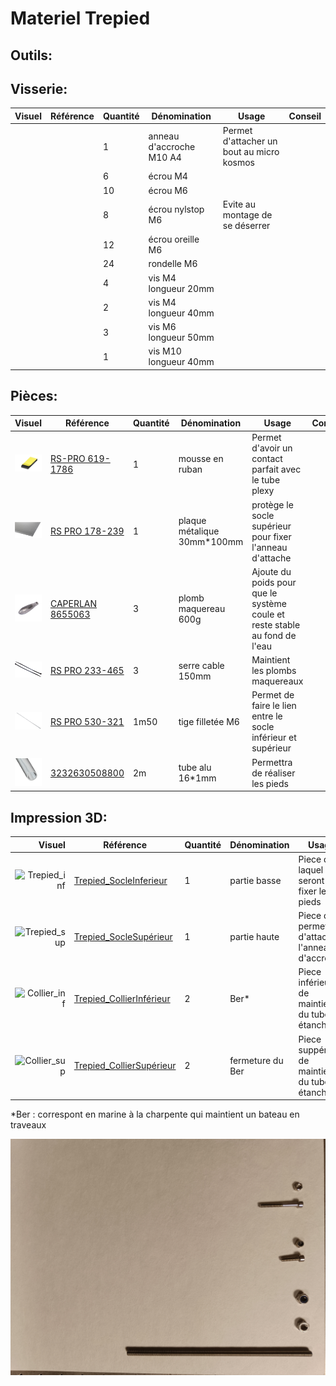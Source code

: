 # Materiel Trepied
## Outils:

## Visserie:
| Visuel | Référence | Quantité | Dénomination | Usage | Conseil |
|-------:|-----------|----------|--------------------------|-----------------------------------------|----------|
|        |           |         1| anneau d'accroche M10 A4 |Permet d'attacher un bout au micro kosmos |          |
|        |           |         6| écrou M4                 |                                         |          |
|        |           |        10| écrou M6                 |                                         |          |
|        |           |         8| écrou nylstop  M6         |Evite au montage de se déserrer          |          |
|        |           |        12| écrou oreille M6         |                                         |          |
|        |           |        24| rondelle M6              |                                         |          |
|        |           |         4| vis M4 longueur 20mm     |                                         |          |
|        |           |         2| vis M4 longueur 40mm     |                                         |          |
|        |           |         3| vis M6 longueur 50mm     |                                         |          |
|        |           |         1| vis M10 longueur 40mm    |                                         |          |


## Pièces:
| Visuel | Référence | Quantité | Dénomination | Usage | Conseil |
|-------:|-----------|----------|--------------------------|-----------------------------------------|----------|
|![mousse_ruban](pictures/equipments/trepied/mousse_ruban.PNG)   |[RS-PRO 619-1786](https://fr.rs-online.com/web/p/rubans-mousse/6191786)           |         1| mousse en ruban          |Permet d'avoir un contact parfait avec le tube plexy|          |
|![plaque](pictures/equipments/trepied/plaque_metalique.png)   |[RS PRO 178-239](https://fr.rs-online.com/web/p/feuilles-metalliques/0178239?gb=s)           |         1| plaque métalique 30mm*100mm | protège le socle supérieur pour fixer l'anneau d'attache                                  |          |
|![plomb](pictures/equipments/trepied/plomb-maquereau.png)        |[CAPERLAN 8655063](https://www.decathlon.fr/p/plomb-maquereau-long-peche-en-mer/_/R-p-335078?mc=8655063&utm_source=google&utm_medium=sea&utm_campaign=fr_t-perf_ct-shopp_n-shopping_hm_peche_mp_ts-gen_f-cv_o-roas_pt-pb_xx-shopping_hm_peche_mp&utm_term=_n-shopping_hm_peche_mp_ts-gen_pt-pb_yy-peche_plomb&gad_source=1&gclid=EAIaIQobChMIpd3PnKLOhAMVAahoCR3GDAL-EAQYAiABEgKDmfD_BwE)         |         3| plomb maquereau 600g          | Ajoute du poids pour que le système coule et reste stable au fond de l'eau      |          |
|![serre cable](pictures/equipments/trepied/serre_cable.PNG)        |[RS PRO 233-465](https://fr.rs-online.com/web/p/serre-cables/0233465?gb=s)           |         3|serre cable 150mm  | Maintient les plombs maquereaux   |          |
|![tige filetée](pictures/equipments/trepied/tige_filetee.PNG)        |[RS PRO 530-321](https://fr.rs-online.com/web/p/tiges-filetees/0530321?gb=s)     |      1m50| tige filletée M6         | Permet de faire le lien entre le socle inférieur et supérieur    |          |
|![tube_alu](pictures/equipments/trepied/tube.PNG)        |[3232630508800](https://www.mr-bricolage.fr/tube-rond-aluminium-16x1mm-1m-brut-cqfd.html?storeID=S328&at_medium=paid&at_source=google&at_campaign=LIA_all_product_horscustom&at_adgroupname=Exlusion_de_tout_les_custom_label&at_content=3232630508800&at_temp=9055186&at_network=g&at_campaignid=19604470522&at_variant=652350492136&at_term=&gad_source=1&gclid=EAIaIQobChMI0dqDjKrOhAMVUbRoCR0_rwCEEAQYBCABEgIUFfD_BwE)           |        2m| tube alu 16*1mm          | Permettra de réaliser les pieds                  |          |



## Impression 3D:
| Visuel | Référence | Quantité | Dénomination | Usage | Conseil |
|-------:|-----------|----------|--------------------------|-----------------------------------------|----------|
| ![Trepied_inf](/../µKOSMOS/docs/pictures/3Dpart/trepied/socleInferieur.png)        |[Trepied_SocleInferieur](/../µKOSMOS/hardware/3Dprint_files/trepied/Trepied_SocleInferieur.stl)           |         1| partie basse             |Piece dans laquel seront fixer les pieds                                         |          |
| ![Trepied_sup](/../µKOSMOS/docs/pictures/3Dpart/trepied/socleSuperieur.png)        |[Trepied_SocleSupérieur](/../µKOSMOS/hardware/3Dprint_files/trepied/Trepied_SocleSupérieur.stl)           |         1| partie haute             |Piece qui permettra d'attacher l'anneau d'accroche                                          |          |
| ![Collier_inf](/../µKOSMOS/docs/pictures/3Dpart/trepied/collierInferieur.png)        |[Trepied_CollierInférieur](/../µKOSMOS/hardware/3Dprint_files/trepied/Trepied_CollierInférieur.stl)             |         2| Ber*               |Piece inférieur de maintient du tube étanche                                         |          |
| ![Collier_sup](/../µKOSMOS/docs/pictures/3Dpart/trepied/collierSuperieur.png)        |[Trepied_CollierSupérieur](/../µKOSMOS/hardware/3Dprint_files/trepied/Trepied_CollierSupérieur.stl)             |         2| fermeture du Ber   |Piece suppérieur de maintient du tube étanche                                         |          |


*Ber : correspont en marine à la charpente qui maintient un bateau en traveaux




 ![piece-2](pictures/equipments/piece-2.jpg)
 
